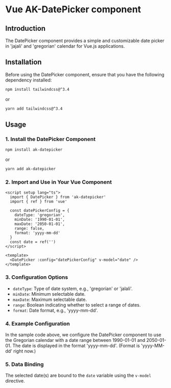 # Vue AK-DatePicker component

## Introduction

The DatePicker component provides a simple and customizable date picker in 'jajali' and 'gregorian' calendar for Vue.js
applications.

## Installation

Before using the DatePicker component, ensure that you have the following dependency installed:

```sh
npm install tailwindcss@^3.4
```

or

```sh
yarn add tailwindcss@^3.4
```

## Usage

### 1. Install the DatePicker Component

```sh
npm install ak-datepicker
```

or

```sh
yarn add ak-datepicker
```

### 2. Import and Use in Your Vue Component

```vue
<script setup lang="ts">
  import { DatePicker } from 'ak-datepicker'
  import { ref } from 'vue'

  const datePickerConfig = {
    dateType: 'gregorian',
    minDate: '1990-01-01',
    maxDate: '2050-01-01',
    range: false,
    format: 'yyyy-mm-dd'
  }
  const date = ref('')
</script>

<template>
  <DatePicker :config="datePickerConfig" v-model="date" />
</template>
```

### 3. Configuration Options

* `dateType`: Type of date system, e.g., 'gregorian' or 'jalali'.
* `minDate`: Minimum selectable date.
* `maxDate`: Maximum selectable date.
* `range`: Boolean indicating whether to select a range of dates.
* `format`: Date format, e.g., 'yyyy-mm-dd'.

### 4. Example Configuration

In the sample code above, we configure the DatePicker component to use the Gregorian calendar with a date range between
1990-01-01 and 2050-01-01. The date is displayed in the format 'yyyy-mm-dd'. (Format is 'yyyy-MM-dd' right now.)

### 5. Data Binding
The selected date(s) are bound to the `date` variable using the `v-model` directive.

